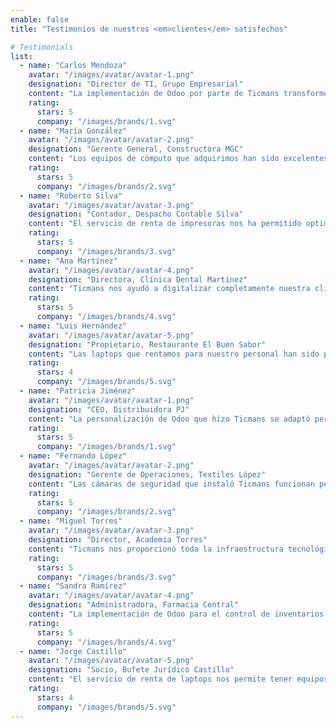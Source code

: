 ```yaml
---
enable: false
title: "Testimonios de nuestros <em>clientes</em> satisfechos"

# Testimonials
list:
  - name: "Carlos Mendoza"
    avatar: "/images/avatar/avatar-1.png"
    designation: "Director de TI, Grupo Empresarial"
    content: "La implementación de Odoo por parte de Ticmans transformó completamente nuestros procesos administrativos. Ahora tenemos control total de inventarios y ventas."
    rating:
      stars: 5
      company: "/images/brands/1.svg"
  - name: "María González"
    avatar: "/images/avatar/avatar-2.png"
    designation: "Gerente General, Constructora MGC"
    content: "Los equipos de cómputo que adquirimos han sido excelentes. El servicio técnico y la instalación fueron impecables, muy profesionales."
    rating:
      stars: 5
      company: "/images/brands/2.svg"
  - name: "Roberto Silva"
    avatar: "/images/avatar/avatar-3.png"
    designation: "Contador, Despacho Contable Silva"
    content: "El servicio de renta de impresoras nos ha permitido optimizar costos. Siempre están disponibles cuando necesitamos soporte técnico."
    rating:
      stars: 5
      company: "/images/brands/3.svg"
  - name: "Ana Martínez"
    avatar: "/images/avatar/avatar-4.png"
    designation: "Directora, Clínica Dental Martínez"
    content: "Ticmans nos ayudó a digitalizar completamente nuestra clínica con Odoo. El control de citas y facturación ahora es mucho más eficiente."
    rating:
      stars: 5
      company: "/images/brands/4.svg"
  - name: "Luis Hernández"
    avatar: "/images/avatar/avatar-5.png"
    designation: "Propietario, Restaurante El Buen Sabor"
    content: "Las laptops que rentamos para nuestro personal han sido perfectas. El servicio de Ticmans siempre es rápido y confiable."
    rating:
      stars: 4
      company: "/images/brands/5.svg"
  - name: "Patricia Jiménez"
    avatar: "/images/avatar/avatar-1.png"
    designation: "CEO, Distribuidora PJ"
    content: "La personalización de Odoo que hizo Ticmans se adaptó perfectamente a nuestro negocio de distribución. Excelente trabajo profesional."
    rating:
      stars: 5
      company: "/images/brands/1.svg"
  - name: "Fernando López"
    avatar: "/images/avatar/avatar-2.png"
    designation: "Gerente de Operaciones, Textiles López"
    content: "Las cámaras de seguridad que instaló Ticmans funcionan perfectamente. La calidad del equipo y la instalación superaron nuestras expectativas."
    rating:
      stars: 5
      company: "/images/brands/2.svg"
  - name: "Miguel Torres"
    avatar: "/images/avatar/avatar-3.png"
    designation: "Director, Academia Torres"
    content: "Ticmans nos proporcionó toda la infraestructura tecnológica para nuestra academia. Los equipos funcionan de manera excelente y el soporte es inmediato."
    rating:
      stars: 5
      company: "/images/brands/3.svg"
  - name: "Sandra Ramírez"
    avatar: "/images/avatar/avatar-4.png"
    designation: "Administradora, Farmacia Central"
    content: "La implementación de Odoo para el control de inventarios ha sido un gran acierto. Ahora tenemos control total de nuestro stock y ventas."
    rating:
      stars: 5
      company: "/images/brands/4.svg"
  - name: "Jorge Castillo"
    avatar: "/images/avatar/avatar-5.png"
    designation: "Socio, Bufete Jurídico Castillo"
    content: "El servicio de renta de laptops nos permite tener equipos actualizados sin grandes inversiones. Ticmans siempre cumple con los tiempos acordados."
    rating:
      stars: 4
      company: "/images/brands/5.svg"
---
```

